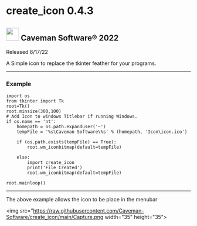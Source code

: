 # create_icon 0.4.3

## <img src="https://raw.githubusercontent.com/Caveman-Software/mygui/main/Icon.png" width="35" height="35">  Caveman Software® 2022

Released 8/17/22

A Simple icon to replace the tkinter feather for your programs.

----------

### Example

    import os
    from tkinter import Tk
    root=Tk()
    root.minsize(300,100)
    # Add Icon to windows Titlebar if running Windows.
    if os.name == 'nt':
        homepath = os.path.expanduser('~')
        tempFile = '%s\Caveman Software\%s' % (homepath, 'Icon\icon.ico')

        if (os.path.exists(tempFile) == True):
            root.wm_iconbitmap(default=tempFile)

        else:
            import create_icon
            print('File Created')
            root.wm_iconbitmap(default=tempFile)

    root.mainloop()

----------

The above example allows the icon to be place in the menubar

<img src="https://raw.githubusercontent.com/Caveman-Software/create_icon/main/Capture.png width="35" height="35">
